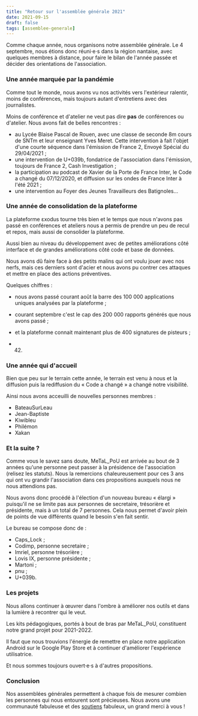 ```yaml
---
title: "Retour sur l'assemblée générale 2021"
date: 2021-09-15
draft: false
tags: [assemblee-generale]
---
```


Comme chaque année, nous organisons notre assemblée générale. Le 4 septembre,
nous étions donc réuni·e⋅s dans la région nantaise, avec quelques membres à distance, pour faire le bilan de l'année passée et décider des orientations de l'association.

### Une année marquée par la pandémie

Comme tout le monde, nous avons vu nos activités vers l'extérieur ralentir, moins de conférences, mais toujours autant d'entretiens avec des journalistes.

Moins de conférence et d'atelier ne veut pas dire **pas** de conférences ou d'atelier. Nous avons fait de belles rencontres :

- au Lycée Blaise Pascal de Rouen, avec une classe de seconde 8m cours de SNTm et leur enseignant Yves Meret. Cette intervention à fait l'objet d'une courte séquence dans l'émission de France 2, Envoyé Spécial du 29/04/2021 ;
- une intervention de U+039b, fondatrice de l'association dans l'émission, toujours de France 2, Cash Investigation ;
- la participation au podcast de Xavier de la Porte de France Inter, le Code a changé du 07/12/2020, et diffusion sur les ondes de France Inter à l'été 2021 ;
- une intervention au Foyer des Jeunes Travailleurs des Batignoles…

### Une année de consolidation de la plateforme

La plateforme εxodus tourne très bien et le temps que nous n'avons pas passé en conférences et ateliers nous a permis de prendre un peu de recul et repos, mais aussi de consolider la plateforme.

Aussi bien au niveau du développement avec de petites améliorations côté interface et de grandes améliorations côté code et base de données.

Nous avons dû faire face à des petits malins qui ont voulu jouer avec nos nerfs, mais ces derniers sont d'acier et nous avons pu contrer ces attaques et mettre en place des actions préventives.

Quelques chiffres :

- nous avons passé courant août la barre des 100 000 applications uniques analysées par la plateforme ;
- courant septembre c'est le cap des 200 000 rapports générés que nous avons passé ;
- et la plateforme connait maintenant plus de 400 signatures de pisteurs ;

- 42.

### Une année qui d'accueil

Bien que peu sur le terrain cette année, le terrain est venu à nous et la diffusion puis la rediffusion du « Code a changé » a changé notre visibilité.

Ainsi nous avons acceuilli de nouvelles personnes membres :

- BateauSurLeau
- Jean-Baptiste
- Kiwibleu
- Philémon
- Xakan

### Et la suite ?

Comme vous le savez sans doute, MeTaL_PoU est arrivée au bout de 3 années qu'une personne peut passer à la présidence de l'association (relisez les statuts). Nous la remercions chaleureusement pour ces 3 ans qui ont vu grandir l'association dans ces propositions auxquels nous ne nous attendions pas.

Nous avons donc procédé à l'élection d'un nouveau bureau « élargi » puisqu'il ne se limite pas aux personnes de secretaire, trésorière et présidente, mais à un total de 7 personnes. Cela nous permet d'avoir plein de points de vue différents quand le besoin s'en fait sentir.

Le bureau se compose donc de :

- Caps_Lock ;
- Codimp, personne secretaire ;
- Imriel, personne trésorière ;
- Lovis IX, personne présidente ;
- Martoni ;
- pnu ;
- U+039b.

### Les projets

Nous allons continuer à œuvrer dans l'ombre à améliorer nos outils et dans la lumière à recontrer qui le veut.

Les kits pédagogiques, portés à bout de bras par MeTaL_PoU, constituent notre grand projet pour 2021-2022.

Il faut que nous trouvions l'énergie de remettre en place notre application Android sur le Google Play Store et à continuer d'améliorer l'expérience utilisatrice.

Et nous sommes toujours ouvert·e·s à d'autres propositions.

### Conclusion

Nos assemblées générales permettent à chaque fois de mesurer combien les personnes qui nous entourent sont précieuses. Nous avons une communauté fabuleuse et des [soutiens](https://exodus-privacy.eu.org/fr/page/supporters/) fabuleux, un grand merci à vous !
